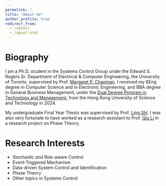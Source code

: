 ```yaml
---
permalink: /
title: "About me"
author_profile: true
redirect_from: 
  - /about/
  - /about.html
---
```


Biography
======
I am a Ph.D. student in the Systems Control Group under the Edward S. Rogers Sr. Department of Electrical & Computer Engineering, the University of Toronto, supervised by Prof. [Margaret P. Chapman](https://www.control.utoronto.ca/~mchapman/). I received my BEng degree in Computer Science and in Electronic Engineering, and BBA degree in General Business Management, under the [Dual Degree Program in Technology and Management](https://techmgmt.hkust.edu.hk/), from the Hong Kong University of Science and Technology in 2024.

My undergraduate Final Year Thesis was supervised by Prof. [Ling Shi](https://eesling.home.ece.ust.hk/). I was also very fortunate to have worked as a research assistant to Prof. [Qiu Li](https://eeqiu.people.ust.hk/) in a research project on Phase Theory.

Research Interests
======

* Stochastic and Risk-aware Control
* Event-Triggered Mechanism
* Data-driven System Control and Identification
* Phase Theory
* Other topics in Systems Control
